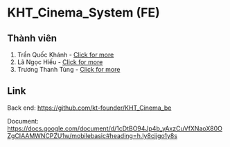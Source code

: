 # KHT_Cinema_System (FE)

## Thành viên
1. Trần Quốc Khánh - [Click for more](https://github.com/kt-founder)
2. Lã Ngọc Hiếu - [Click for more](https://github.com/NgocHieuGithub)
3. Trương Thanh Tùng - [Click for more](https://github.com/TruongThanhTung030502)

## Link 
Back end: https://github.com/kt-founder/KHT_Cinema_be

Document: https://docs.google.com/document/d/1cDtBO94Jp4b_yAxzCuVfXNaoX80OZgCIAAMWNCPZU1w/mobilebasic#heading=h.ly8cjjgo1y8s
